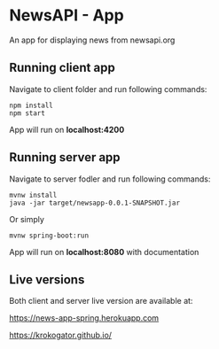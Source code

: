 # NewsAPI - App

An app for displaying news from newsapi.org

## Running client app

Navigate to client folder and run following commands:
```
npm install
npm start
```
App will run on **localhost:4200**

## Running server app

Navigate to server fodler and run following commands:
```
mvnw install
java -jar target/newsapp-0.0.1-SNAPSHOT.jar
```

Or simply
```
mvnw spring-boot:run
```

App will run on **localhost:8080** with documentation

## Live versions

Both client and server live version are available at:

https://news-app-spring.herokuapp.com

https://krokogator.github.io/
